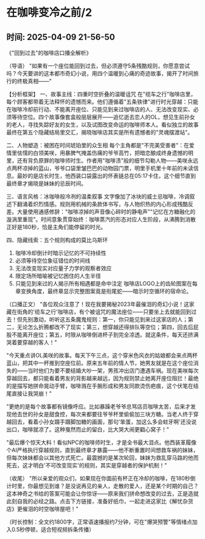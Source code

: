 # 在咖啡变冷之前/2

## 时间: 2025-04-09 21-56-50

《"回到过去"的咖啡店口播全解析》

（导语）
"如果有一个座位能回到过去，但必须遵守5条残酷规则，你愿意尝试吗？今天要讲的这本都市奇幻小说，用四个温暖到心痛的奇迹故事，揭开了时间旅行的终极真相——"

【分析框架】
一、故事主线：四重时空折叠的温暖诅咒
在"缆车之行"咖啡店里，每个顾客都带着无法释怀的遗憾而来。他们遵循着"五条铁律"进行时光穿越：只能在咖啡冷却前行动、不能离开座位、只能见到来过咖啡店的人、无法改变现实、必须等待空位。四个故事像套盒般层层展开——追忆逝去恋人的OL，想见生前孙女的老人，寻找失踪好友的女生，以及试图改变命运的咖啡师本人。看似独立的故事最终在第五个隐藏结局里交汇，揭晓咖啡店其实是所有遗憾者的"灵魂摆渡站"。

二、人物塑造：被困在时间琥珀里的众生相
每个主角都是"不完美受害者"：在爱情里怯懦的白领美咲，用暴脾气掩盖伤痛的爷爷高竹，把暗恋酿成终身遗憾的明里，还有背负原罪的咖啡师时生。作者用"咖啡渍"般的细节勾勒人物——美咲永远点两杯凉掉的蓝山，爷爷口袋里皱巴巴的动物园门票，明里手机里十年前的未读信息。最妙的是店长时生，他西装口袋露出的怀表链总在05:17卡住，这个细节直到最终章才揭晓是妹妹的忌辰时间。

三、语言风格：冰咖啡般冷冽的温柔叙事
文字像加了冰块的威士忌咖啡，冷调叙述下翻涌着炽烈情感。规则用机械的条款体书写，与人物炽热的内心形成残酷反差。大量使用通感修辞："咖啡凉掉的声音像心碎时的静电声""记忆在方糖融化的漩涡里重现"。时间意象贯穿始终：咖啡蒸汽的形态对应人生阶段，从沸腾到消散正好是180秒，恰是主角们能停留的时光。

四、隐藏线索：五个规则构成的莫比乌斯环
1. 咖啡冷却倒计时暗示记忆的不可持续性
2. 必须等待空位象征错位的时间线
3. 无法改变现实对应量子力学的观察者效应
4. 限定场所暗喻被记忆困住的人生半径
5. 只能见到来过的人揭示所有相遇都是命中注定
咖啡店LOGO上的齿轮图案在每章变换角度，最终章显示完整图案竟是衔尾蛇——暗示时空循环的宿命论。

（口播正文）
"各位观众注意了！现在我要揭秘2023年最催泪的奇幻小说！这家藏在街角的'缆车之行'咖啡店，有个被诅咒的魔法座位——只要坐上去就能回到过去！但先别激动，听听这五条魔鬼规则：第一，你只能见到来过这家店的人；第二，无论怎么折腾都改不了现实；第三，想穿越还得排队等空位；第四，回去后屁股不能离开座位；第五，时限从咖啡倒进杯子到完全凉透。就这条件，每天还挤满哭着要穿越的客人！"

"今天重点讲OL美咲的故事。每天下午三点，这个穿米色风衣的姑娘都会来点两杯蓝山，把其中一杯推到空座位前。原来五年前的情人节，她男友就是在这个座位消失的——当时他们为要不要结婚大吵一架，男孩冲出店门遭遇车祸。现在美咲每次穿越回去，都只能看着男友的背影越来越远，因为规则禁止她离开座位阻拦！最绝的是描写她拼命晃动手臂，咖啡溅在手腕形成和男友同款烫伤疤痕，这个伏笔在结尾直接让我哭崩！"

"更绝的是每个故事都有镜像呼应。比如暴躁老爷爷总骂店员咖啡太苦，后来才发现他去世的孙女是甜食控，每次来都要往爷爷杯里偷偷加三块方糖。当老人终于穿越回去，看着小孙女蹑手蹑脚加糖的画面，那句'笨蛋，加这么多会蛀牙啊'还没说出口，咖啡就凉了。这种戛然而止的留白，比大哭大闹更戳心窝子！"

"最后爆个惊天大料！看似NPC的咖啡师时生，才是全书最大泪点。他西装革履像个AI严格执行穿越规则，直到最终章才暴露——他不断重置时间想救车祸的妹妹，但每次妹妹都会以其他方式死亡。最震撼的是某次轮回，妹妹为救乱穿马路的他而死去，这才明白'不可改变现实'的规则，其实是穿越者的保护机制！"

（收尾）
"所以亲爱的观众们，如果现在你面前有杯正在冷却的咖啡，在180秒倒计时里，你最想见到谁？是没说再见的亲人，走散的爱人，还是某个时期的自己？这本神奇之书给的答案可能会让你惊讶——原来我们拼命想改变的过去，正是造就此刻自我的必经之路。点击下方链接，准备好纸巾，一起走进这家比《解忧杂货店》更催泪的时空咖啡屋吧！"

（时长控制：全文约1800字，正常语速播报约7分钟，可在"爆哭预警"等情绪点加入0.5秒停顿，适合短视频拆条传播）